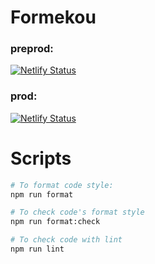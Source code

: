 # Formekou

### preprod: 
[![Netlify Status](https://api.netlify.com/api/v1/badges/96136211-8905-4c6c-abaf-fb14952713b8/deploy-status?branch=preprod)](https://app.netlify.com/sites/formekou/deploys)

### prod: 
[![Netlify Status](https://api.netlify.com/api/v1/badges/96136211-8905-4c6c-abaf-fb14952713b8/deploy-status)](https://app.netlify.com/sites/formekou/deploys)

# Scripts

```bash
# To format code style:
npm run format

# To check code's format style
npm run format:check

# To check code with lint
npm run lint
```
